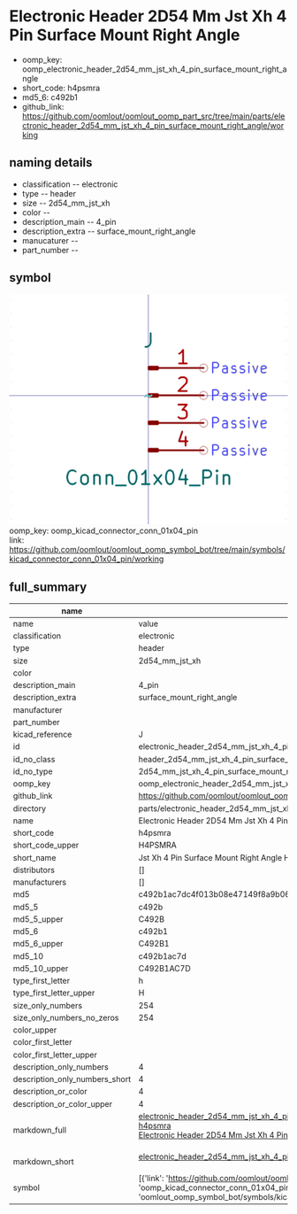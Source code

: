 # Electronic Header 2D54 Mm Jst Xh 4 Pin Surface Mount Right Angle

  
* oomp_key: oomp_electronic_header_2d54_mm_jst_xh_4_pin_surface_mount_right_angle 
* short_code: h4psmra
* md5_6: c492b1  
* github_link: https://github.com/oomlout/oomlout_oomp_part_src/tree/main/parts/electronic_header_2d54_mm_jst_xh_4_pin_surface_mount_right_angle/working  
## naming details
* classification -- electronic
* type -- header
* size -- 2d54_mm_jst_xh
* color -- 
* description_main -- 4_pin
* description_extra -- surface_mount_right_angle
* manucaturer -- 
* part_number -- 



## symbol

![](symbol/0/working/working_600.png)  
oomp_key: oomp_kicad_connector_conn_01x04_pin  
link: https://github.com/oomlout/oomlout_oomp_symbol_bot/tree/main/symbols/kicad_connector_conn_01x04_pin/working  


## full_summary
| name | value | 
| --- | --- | 
| name | value | 
| classification | electronic | 
| type | header | 
| size | 2d54_mm_jst_xh | 
| color |  | 
| description_main | 4_pin | 
| description_extra | surface_mount_right_angle | 
| manufacturer |  | 
| part_number |  | 
| kicad_reference | J | 
| id | electronic_header_2d54_mm_jst_xh_4_pin_surface_mount_right_angle | 
| id_no_class | header_2d54_mm_jst_xh_4_pin_surface_mount_right_angle | 
| id_no_type | 2d54_mm_jst_xh_4_pin_surface_mount_right_angle | 
| oomp_key | oomp_electronic_header_2d54_mm_jst_xh_4_pin_surface_mount_right_angle | 
| github_link | https://github.com/oomlout/oomlout_oomp_part_src/tree/main/parts/electronic_header_2d54_mm_jst_xh_4_pin_surface_mount_right_angle/working | 
| directory | parts/electronic_header_2d54_mm_jst_xh_4_pin_surface_mount_right_angle | 
| name | Electronic Header 2D54 Mm Jst Xh 4 Pin Surface Mount Right Angle | 
| short_code | h4psmra | 
| short_code_upper | H4PSMRA | 
| short_name | Jst Xh 4 Pin Surface Mount Right Angle Header 2.54 Mm Pitch | 
| distributors | [] | 
| manufacturers | [] | 
| md5 | c492b1ac7dc4f013b08e47149f8a9b06 | 
| md5_5 | c492b | 
| md5_5_upper | C492B | 
| md5_6 | c492b1 | 
| md5_6_upper | C492B1 | 
| md5_10 | c492b1ac7d | 
| md5_10_upper | C492B1AC7D | 
| type_first_letter | h | 
| type_first_letter_upper | H | 
| size_only_numbers | 254 | 
| size_only_numbers_no_zeros | 254 | 
| color_upper |  | 
| color_first_letter |  | 
| color_first_letter_upper |  | 
| description_only_numbers | 4 | 
| description_only_numbers_short | 4 | 
| description_or_color | 4 | 
| description_or_color_upper | 4 | 
| markdown_full | [electronic_header_2d54_mm_jst_xh_4_pin_surface_mount_right_angle](https://github.com/oomlout/oomlout_oomp_part_src/tree/main/parts/electronic_header_2d54_mm_jst_xh_4_pin_surface_mount_right_angle/working)<br>[h4psmra](https://github.com/oomlout/oomlout_oomp_part_src/tree/main/parts/electronic_header_2d54_mm_jst_xh_4_pin_surface_mount_right_angle/working)<br>[Electronic Header 2D54 Mm Jst Xh 4 Pin Surface Mount Right Angle](https://github.com/oomlout/oomlout_oomp_part_src/tree/main/parts/electronic_header_2d54_mm_jst_xh_4_pin_surface_mount_right_angle/working)<br><br> | 
| markdown_short | [electronic_header_2d54_mm_jst_xh_4_pin_surface_mount_right_angle](https://github.com/oomlout/oomlout_oomp_part_src/tree/main/parts/electronic_header_2d54_mm_jst_xh_4_pin_surface_mount_right_angle/working)<br><br> | 
| symbol | [{'link': 'https://github.com/oomlout/oomlout_oomp_symbol_bot/tree/main/symbols/kicad_connector_conn_01x04_pin', 'oomp_key': 'oomp_kicad_connector_conn_01x04_pin', 'directory': 'oomlout_oomp_symbol_bot/symbols/kicad_connector_conn_01x04_pin//working/working.kicad_sym'}] | 
